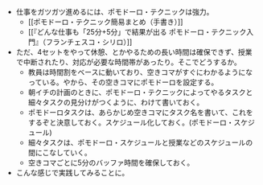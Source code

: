 - 仕事をガツガツ進めるには、ポモドーロ・テクニックは強力。
	- [[ポモドーロ・テクニック簡易まとめ（手書き）]]
	- [[『どんな仕事も「25分+5分」で結果が出る ポモドーロ・テクニック入門』（フランチェスコ・シリロ）]]
- ただ、4セットをやって休憩、とかやるための長い時間は確保できず、授業で中断されたり、対応が必要な時間帯があったり。そこでどうするか。
	- 教員は時間割をベースに動いており、空きコマがすぐにわかるようになっている。やから、その空きコマにポモドーロを設定する。
	- 朝イチの計画のときに、ポモドーロ・テクニックによってやるタスクと細々タスクの見分けがつくように、わけて書いておく。
	- ポモドーロタスクは、あらかじめ空きコマにタスク名を書いて、これをするぞと決意しておく。スケジュール化しておく。(ポモドーロ・スケジュール)
	- 細々タスクは、ポモドーロ・スケジュールと授業などのスケジュールの間にこなしていく。
	- 空きコマごとに5分のバッファ時間を確保しておく。
- こんな感じで実践してみることに。

